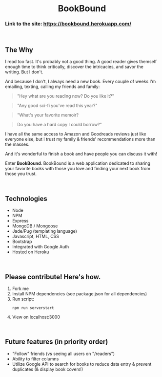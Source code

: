 <h1 align="center">BookBound</h1>

### Link to the site: https://bookbound.herokuapp.com/

<br>

## The Why

I read too fast. It's probably not a good thing. A good reader gives themself enough time to think critically, discover the intricacies, and savor the writing. But I don't.

And because I don't, I always need a new book. Every couple of weeks I'm emailing, texting, calling my friends and family:

> "Hey what are you reading now? Do you like it?"

> "Any good sci-fi you've read this year?"

> "What's your favorite memoir?

> Do you have a hard copy I could borrow?"

I have all the same access to Amazon and Goodreads reviews just like everyone else, but I trust my family & friends' recommendations more than the masses. 

And it's wonderful to finish a book and have people you can discuss it with!

Enter <b>BookBound</b>. BookBound is a web application dedicated to sharing your favorite books with those you love and finding your next book from those you trust.

<br>

## Technologies
<ul>
  <li>Node</li>
  <li>NPM</li>
  <li>Express</li>
  <li>MongoDB / Mongoose</li>
  <li>Jade/Pug (templating language)</li>
  <li>Javascript, HTML, CSS</li>
  <li>Bootstrap</li>
  <li>Integrated with Google Auth</li>
  <li>Hosted on Heroku</li> 
</ul>

<br>

## Please contribute! Here's how.

<ol>
<li>Fork me</li>

<li>Install NPM dependencies (see package.json for all dependencies)</li>

<li>Run script:</li> 

```
npm run serverstart
```
<li>View on localhost:3000</li>
</ol>

<br>

## Future features (in priority order)
<ul>
 <li>"Follow" friends (vs seeing all users on "/readers")</li>
 <li>Ability to filter columns</li>
 <li>Utilize Google API to search for books to reduce data entry & prevent duplicates (& display book covers!)</li>
</ul>


